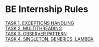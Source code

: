 # BE Internship Rules

[TASK 1. EXCEPTIONS HANDLING](tasks/exceptions-handling.md)<br>
[TASK 2. MULTITHREADING](tasks/multithreading.md)<br>
[TASK 3. OBSERVER PATTERN](tasks/observer-pattern.md)<br>
[TASK 4. SINGLETON, GENERICS, LAMBDA](tasks/singleton-generics-lambda.md)<br>